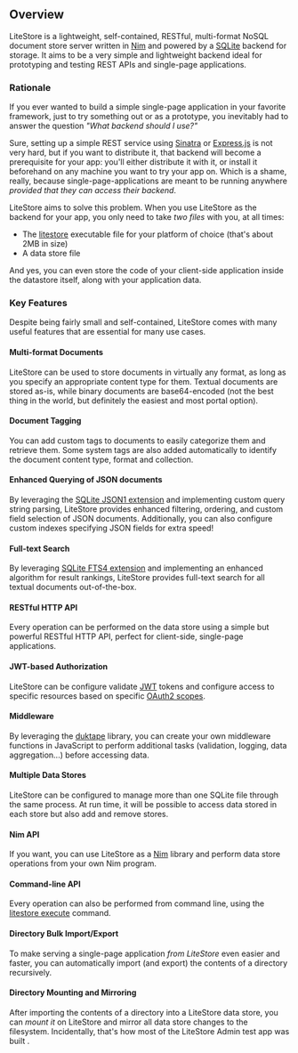 ## Overview

LiteStore is a lightweight, self-contained, RESTful, multi-format NoSQL document store server written in [Nim](http://www.nim-lang.org) and powered by a [SQLite](http://www.sqlite.org) backend for storage. It aims to be a very simple and lightweight backend ideal for prototyping and testing REST APIs and single-page applications.

### Rationale

If you ever wanted to build a simple single-page application in your favorite framework, just to try something out or as a prototype, you inevitably had to answer the question _"What backend should I use?"_

Sure, setting up a simple REST service using [Sinatra](http://www.sinatrarb.com) or [Express.js](http://expressjs.com) is not very hard, but if you want to distribute it, that backend will become a prerequisite for your app: you'll either distribute it with it, or install it beforehand on any machine you want to try your app on. Which is a shame, really, because single-page-applications are meant to be running anywhere _provided that they can access their backend_.

LiteStore aims to solve this problem. When you use LiteStore as the backend for your app, you only need to take _two files_ with you, at all times:

* The [litestore](class:cmd) executable file for your platform of choice (that's about 2MB in size)
* A data store file

And yes, you can even store the code of your client-side application inside the datastore itself, along with your application data.

### Key Features

Despite being fairly small and self-contained, LiteStore comes with many useful features that are essential for many use cases.

#### Multi-format Documents

LiteStore can be used to store documents in virtually any format, as long as you specify an appropriate content type for them. Textual documents are stored as-is, while binary documents are base64-encoded (not the best thing in the world, but definitely the easiest and most portal option).

#### Document Tagging

You can add custom tags to documents to easily categorize them and retrieve them. Some system tags are also added automatically to identify the document content type, format and collection.

#### Enhanced Querying of JSON documents

By leveraging the [SQLite JSON1 extension](https://www.sqlite.org/json1.html) and implementing custom query string parsing, LiteStore provides enhanced filtering, ordering, and custom field selection of JSON documents. Additionally, you can also configure custom indexes specifying JSON fields for extra speed!

#### Full-text Search

By leveraging [SQLite FTS4 extension](http://www.sqlite.org/fts3.html) and implementing an enhanced algorithm for result rankings, LiteStore provides full-text search for all textual documents out-of-the-box.

#### RESTful HTTP API

Every operation can be performed on the data store using a simple but powerful RESTful HTTP API, perfect for client-side, single-page applications.

#### JWT-based Authorization

LiteStore can be configure validate [JWT](https://jwt.io/) tokens and configure access to specific resources based on specific [OAuth2 scopes](https://oauth.net/2/scope/).

#### Middleware

By leveraging the [duktape](https://duktape.org/) library, you can create your own middleware functions in JavaScript to perform additional tasks (validation, logging, data aggregation...) before accessing data.

#### Multiple Data Stores

LiteStore can be configured to manage more than one SQLite file through the same process. At run time, it will be possible to access data stored in each store but also add and remove stores.

#### Nim API

If you want, you can use LiteStore as a [Nim](https://nim-lang.org) library and perform data store operations from your own Nim program.

#### Command-line API

Every operation can also be performed from command line, using the [litestore execute](class:cmd) command.

#### Directory Bulk Import/Export

To make serving a single-page application _from LiteStore_ even easier and faster, you can automatically import (and export) the contents of a directory recursively.

#### Directory Mounting and Mirroring

After importing the contents of a directory into a LiteStore data store, you can _mount it_ on LiteStore and mirror all data store changes to the filesystem. Incidentally, that's how most of the LiteStore Admin test app was built [](class:fa-face-smile).

